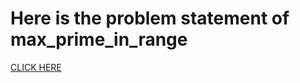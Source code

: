 # Here is the problem statement of max_prime_in_range 
<a href="https://toph.co/p/largest-prime">CLICK HERE</a>

